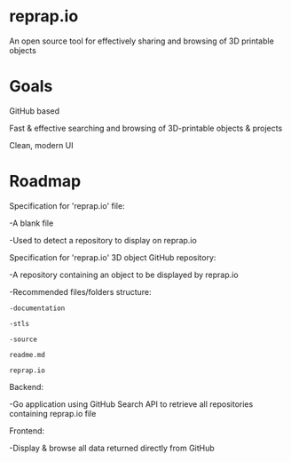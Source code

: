 # reprap.io
An open source tool for effectively sharing and browsing of 3D printable objects 

# Goals
GitHub based

Fast & effective searching and browsing of 3D-printable objects & projects

Clean, modern UI


# Roadmap
Specification for 'reprap.io' file:

  -A blank file
  
  -Used to detect a repository to display on reprap.io


Specification for 'reprap.io' 3D object GitHub repository:

  -A repository containing an object to be displayed by reprap.io
  
  -Recommended files/folders structure:
  
    -documentation
    
    -stls
    
    -source
    
    readme.md
    
    reprap.io
   
   

Backend:

  -Go application using GitHub Search API to retrieve all repositories containing reprap.io file


Frontend:

  -Display & browse all data returned directly from GitHub
  
  
